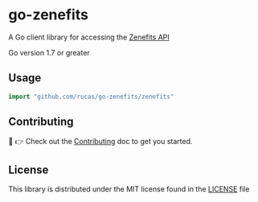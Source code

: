 # go-zenefits
A Go client library for accessing the [Zenefits API](https://developers.zenefits.com/docs/getting-started)

Go version 1.7 or greater

## Usage

```go
import "github.com/rucas/go-zenefits/zenefits"
```

## Contributing

:wave: :point_right: Check out the [Contributing](CONTRIBUTING.md) doc to get you started.

## License

This library is distributed under the MIT license found in the [LICENSE](LICENSE) file
